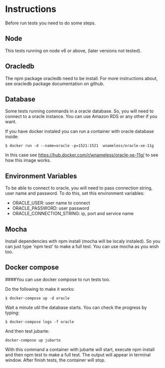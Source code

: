 # Instructions
Before run tests you need to do some steps.

## Node
This tests running on node v6 or above, (later versions not tested).

## Oracledb
The npm package oracledb need to be install. For more instructions about, see oracledb package documentation on github.

## Database
Some tests running commands in a oracle database. So, you will need to connect to a oracle instance. You can use Amazon RDS or any other if you want.

If you have docker instaled you can run a container with oracle database inside:

```
$ docker run -d --name=oracle -p=1521:1521  wnameless/oracle-xe-11g
```

In this case see https://hub.docker.com/r/wnameless/oracle-xe-11g/ to see how this image works.

## Environment Variables
To be able to connect to oracle, you will need to pass connection string, user name and password. To do this, set this environment variables:

* ORACLE_USER: user name to connect 
* ORACLE_PASSWORD: user password
* ORACLE_CONNECTION_STRING: ip, port and service name

## Mocha
Install dependencies with npm install (mocha will be localy instaled). So you can just type 'npm test' to make a full test.
You can use mocha as you wish too.

## Docker compose

####You can use docker compose to run tests too.

Do the following to make it works:

```
$ docker-compose up -d oracle
```

Wait a minute util the database starts. You can check the progress by typing:

```
$ docker-compose logs -f oracle
```

And then test jubarte:

```
docker-compose up jubarte
```

With this command a container with jubarte will start, execute npm install and then npm test to make a full test. 
The output will appear in terminal window. After finish tests, the container will stop.
